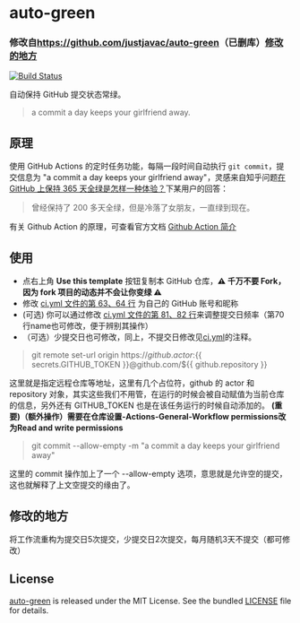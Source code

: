 # auto-green
### 修改自<https://github.com/justjavac/auto-green>（已删库）[修改的地方](https://github.com/Geekertao/auto-green/blob/main/README.md#%E4%BF%AE%E6%94%B9%E7%9A%84%E5%9C%B0%E6%96%B9)

[![Build Status](https://github.com/Geekertao/auto-green/workflows/ci/badge.svg?branch=master)](https://github.com/Geekertao/auto-green/actions)

自动保持 GitHub 提交状态常绿。

> a commit a day keeps your girlfriend away.

## 原理

使用 GitHub Actions 的定时任务功能，每隔一段时间自动执行 `git commit`，提交信息为 "a commit a day keeps your girlfriend away"，灵感来自知乎问题[在 GitHub 上保持 365 天全绿是怎样一种体验？](https://www.zhihu.com/question/34043434/answer/57826281)下某用户的回答：

> 曾经保持了 200 多天全绿，但是冷落了女朋友，一直绿到现在。

有关 Github Action 的原理，可查看官方文档 [Github Action 简介](https://docs.github.com/cn/actions/learn-github-actions/introduction-to-github-actions)

## 使用

- 点右上角 **Use this template** 按钮复制本 GitHub 仓库，**:warning: 千万不要 Fork，因为 fork 项目的动态并不会让你变绿 :warning:**
- 修改 [ci.yml 文件的第 63、64 行](./.github/workflows/ci.yml#L63-L64) 为自己的 GitHub 账号和昵称
- (可选) 你可以通过修改 [ci.yml 文件的第 81、82 行](./.github/workflows/ci.yml#L77-L78)来调整提交日频率（第70行name也可修改，便于辨别其操作）
- （可选）少提交日也可修改，同上，不提交日修改见[ci.yml](./.github/workflows/ci.yml)的注释。


> git remote set-url origin https://${{ github.actor }}:${{ secrets.GITHUB_TOKEN }}@github.com/${{ github.repository }}

这里就是指定远程仓库等地址，这里有几个占位符，github 的 actor 和 repository 对象，其实这些我们不用管，在运行的时候会被自动赋值为当前仓库的信息，另外还有 GITHUB_TOKEN 也是在该任务运行的时候自动添加的。
**(重要)（额外操作）需要在仓库设置-Actions-General-Workflow permissions改为Read and write permissions**

> git commit --allow-empty -m "a commit a day keeps your girlfriend away"

这里的 commit 操作加上了一个 --allow-empty 选项，意思就是允许空的提交，这也就解释了上文空提交的缘由了。

## 修改的地方
将工作流重构为提交日5次提交，少提交日2次提交，每月随机3天不提交（都可修改）

## License

[auto-green](https://github.com/Geekertao/auto-green) is released under the MIT License. See the bundled [LICENSE](./LICENSE) file for details.
